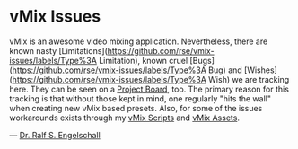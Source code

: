 
vMix Issues
===========

vMix is an awesome video mixing application.
Nevertheless, there are known nasty [Limitations](https://github.com/rse/vmix-issues/labels/Type%3A Limitation),
known cruel [Bugs](https://github.com/rse/vmix-issues/labels/Type%3A Bug) and
[Wishes](https://github.com/rse/vmix-issues/labels/Type%3A Wish) we are
tracking here. They can be seen on a [Project Board](https://github.com/users/rse/projects/1/views/1), too.
The primary reason for this tracking is that without those kept in mind, one regularly "hits the wall"
when creating new vMix based presets.
Also, for some of the issues workarounds exists through my [vMix Scripts](https://github.com/rse/vmix-scripts/)
and [vMix Assets](https://github.com/rse/vmix-assets/).

&mdash; [Dr. Ralf S. Engelschall](mailto:rse@engelschall.com)

